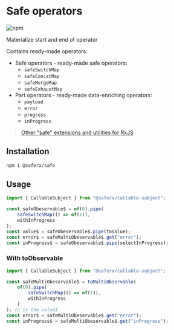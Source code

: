 # Safe operators

![npm](https://img.shields.io/npm/v/@saferx/safe)

Materialize start and end of operator

Contains ready-made operators:

-   Safe operators - ready-made safe operators:
    -   `safeSwitchMap`
    -   `safeConcatMap`
    -   `safeMergeMap`
    -   `safeExhaustMap`
-   Part operators - ready-made data-enriching operators:
    -   `payload`
    -   `error`
    -   `progress`
    -   `inProgress`

> [Other "safe" extensions and utilities for RxJS](https://github.com/KrickRay/saferx)

## Installation

```sh
npm i @saferx/safe
```

## Usage

```ts
import { CallableSubject } from "@saferx/callable-subject";

const safeObeservable$ = of(0).pipe(
    safeSwitchMap(() => of(1)),
    withInProgress
);
const value$ = safeObeservable$.pipe(toValue);
const error$ = safeMultiObeservable$.get("error");
const inProgress$ = safeObeservable$.pipe(selectInProgress);
```

### With toObservable

```ts
import { CallableSubject } from "@saferx/callable-subject";

const safeMultiObeservable$ = toMultiObservable(
    of(0).pipe(
        safeSwitchMap(() => of(1)),
        withInProgress
    )
); // is the value$
const error$ = safeMultiObeservable$.get("error");
const inProgress$ = safeMultiObeservable$.get("inProgress");
```
